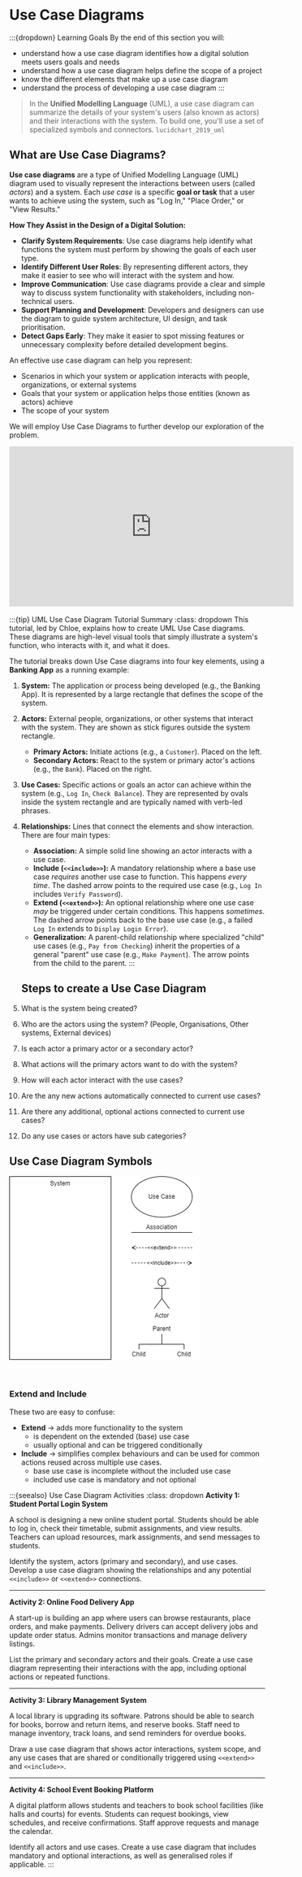 # Use Case Diagrams

:::{dropdown} Learning Goals
By the end of this section you will:
- understand how a use case diagram identifies how a digital solution meets users goals and needs
- understand how a use case diagram helps define the scope of a project
- know the different elements that make up a use case diagram
- understand the process of developing a use case diagram
:::

> In the **Unified Modelling Language** (UML), a use case diagram can summarize the details of your system's users (also known as actors) and their interactions with the system. To build one, you'll use a set of specialized symbols and connectors. `lucidchart_2019_uml`

## What are Use Case Diagrams?

**Use case diagrams** are a type of Unified Modelling Language (UML) diagram used to visually represent the interactions between users (called *actors*) and a system. Each *use case* is a specific **goal or task** that a user wants to achieve using the system, such as "Log In," "Place Order," or "View Results."

**How They Assist in the Design of a Digital Solution:**

- **Clarify System Requirements**: Use case diagrams help identify what functions the system must perform by showing the goals of each user type.
- **Identify Different User Roles**: By representing different actors, they make it easier to see who will interact with the system and how.
- **Improve Communication**: Use case diagrams provide a clear and simple way to discuss system functionality with stakeholders, including non-technical users.
- **Support Planning and Development**: Developers and designers can use the diagram to guide system architecture, UI design, and task prioritisation.
- **Detect Gaps Early**: They make it easier to spot missing features or unnecessary complexity before detailed development begins.

An effective use case diagram can help you represent:
- Scenarios in which your system or application interacts with people, organizations, or external systems
- Goals that your system or application helps those entities (known as actors) achieve
- The scope of your system

We will employ Use Case Diagrams to further develop our exploration of the problem.

<iframe width="560" height="315" src="https://www.youtube.com/embed/zid-MVo7M-E" title="YouTube video player" frameborder="0" allow="accelerometer; autoplay; clipboard-write; encrypted-media; gyroscope; picture-in-picture" allowfullscreen></iframe>

:::{tip} UML Use Case Diagram Tutorial Summary
:class: dropdown
This tutorial, led by Chloe, explains how to create UML Use Case diagrams. These diagrams are high-level visual tools that simply illustrate a system's function, who interacts with it, and what it does.

The tutorial breaks down Use Case diagrams into four key elements, using a **Banking App** as a running example:

1. **System:** The application or process being developed (e.g., the Banking App). It is represented by a large rectangle that defines the scope of the system.
2. **Actors:** External people, organizations, or other systems that interact with the system. They are shown as stick figures outside the system rectangle.

   - **Primary Actors:** Initiate actions (e.g., a `Customer`). Placed on the left.
   - **Secondary Actors:** React to the system or primary actor's actions (e.g., the `Bank`). Placed on the right.

3. **Use Cases:** Specific actions or goals an actor can achieve within the system (e.g., `Log In`, `Check Balance`). They are represented by ovals inside the system rectangle and are typically named with verb-led phrases.
4. **Relationships:** Lines that connect the elements and show interaction. There are four main types:

   - **Association:** A simple solid line showing an actor interacts with a use case.
   - **Include (`<<include>>`):** A mandatory relationship where a base use case *requires* another use case to function. This happens *every time*. The dashed arrow points to the required use case (e.g., `Log In` includes `Verify Password`).
   - **Extend (`<<extend>>`):** An optional relationship where one use case *may* be triggered under certain conditions. This happens *sometimes*. The dashed arrow points back to the base use case (e.g., a failed `Log In` extends to `Display Login Error`).
   - **Generalization:** A parent-child relationship where specialized "child" use cases (e.g., `Pay from Checking`) inherit the properties of a general "parent" use case (e.g., `Make Payment`). The arrow points from the child to the parent.
:::

   ## Steps to create a Use Case Diagram
5. What is the system being created?
6. Who are the actors using the system? (People, Organisations, Other systems, External devices)
7. Is each actor a primary actor or a secondary actor?
8. What actions will the primary actors want to do with the system?
9. How will each actor interact with the use cases?
10. Are the any new actions automatically connected to current use cases?
11. Are there any additional, optional actions connected to current use cases?
12. Do any use cases or actors have sub categories?

   ## Use Case Diagram Symbols

   ![Use Case Diagram Symbols](./assets/04/use_case_symbols.png)<p>&nbsp;</p>

   ### Extend and Include

   These two are easy to confuse:
- **Extend** &rarr; adds more functionality to the system
  - is dependent on the extended (base) use case
  - usually optional and can be triggered conditionally
- **Include** &rarr; simplifies complex behaviours and can be used for common actions reused across multiple use cases.
  - base use case is incomplete without the included use case
  - included use case is mandatory and not optional

:::{seealso} Use Case Diagram Activities
:class: dropdown
**Activity 1: Student Portal Login System**

A school is designing a new online student portal. Students should be able to log in, check their timetable, submit assignments, and view results. Teachers can upload resources, mark assignments, and send messages to students.

Identify the system, actors (primary and secondary), and use cases. Develop a use case diagram showing the relationships and any potential `<<include>>` or `<<extend>>` connections.

---

**Activity 2: Online Food Delivery App**

A start-up is building an app where users can browse restaurants, place orders, and make payments. Delivery drivers can accept delivery jobs and update order status. Admins monitor transactions and manage delivery listings.

List the primary and secondary actors and their goals. Create a use case diagram representing their interactions with the app, including optional actions or repeated functions.

---

**Activity 3: Library Management System**

A local library is upgrading its software. Patrons should be able to search for books, borrow and return items, and reserve books. Staff need to manage inventory, track loans, and send reminders for overdue books.

Draw a use case diagram that shows actor interactions, system scope, and any use cases that are shared or conditionally triggered using `<<extend>>` and `<<include>>`.

---

**Activity 4: School Event Booking Platform**

A digital platform allows students and teachers to book school facilities (like halls and courts) for events. Students can request bookings, view schedules, and receive confirmations. Staff approve requests and manage the calendar.

Identify all actors and use cases. Create a use case diagram that includes mandatory and optional interactions, as well as generalised roles if applicable.
:::
